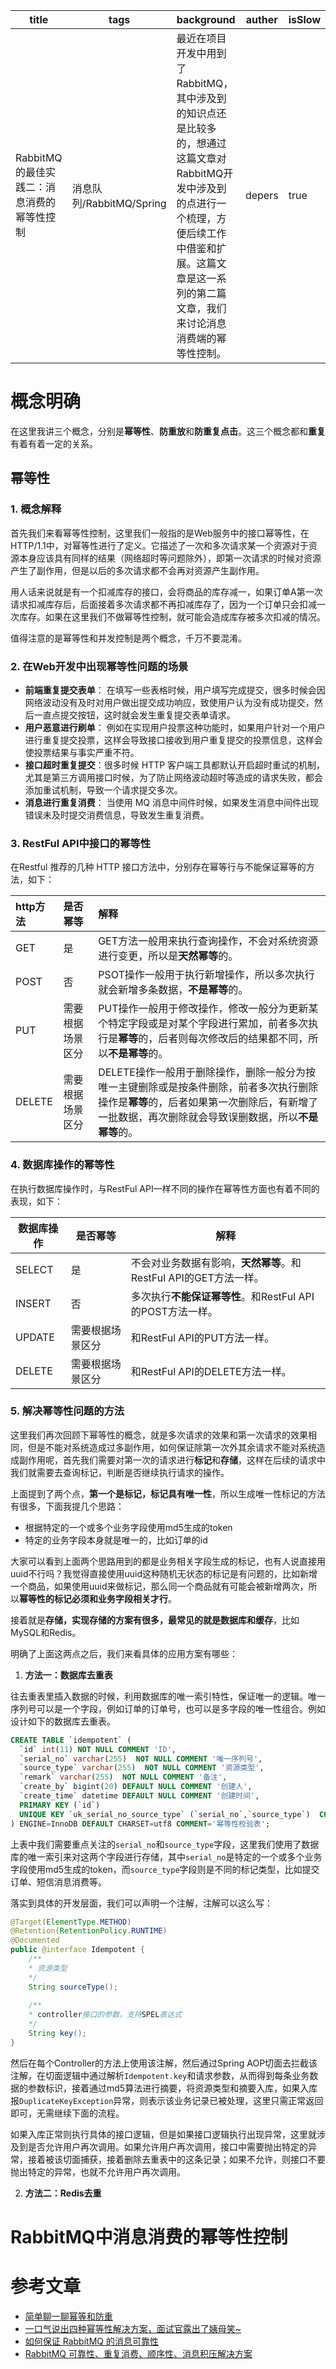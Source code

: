 | title                                      | tags                     | background                                                   | auther | isSlow |
| ------------------------------------------ | ------------------------ | ------------------------------------------------------------ | ------ | ------ |
| RabbitMQ的最佳实践二：消息消费的幂等性控制 | 消息队列/RabbitMQ/Spring | 最近在项目开发中用到了RabbitMQ，其中涉及到的知识点还是比较多的，想通过这篇文章对RabbitMQ开发中涉及到的点进行一个梳理，方便后续工作中借鉴和扩展。这篇文章是这一系列的第二篇文章，我们来讨论消息消费端的幂等性控制。 | depers | true   |

# 概念明确

在这里我讲三个概念，分别是**幂等性**、**防重放**和**防重复点击**。这三个概念都和**重复**有着有着一定的关系。

## 幂等性

### 1. 概念解释

首先我们来看幂等性控制，这里我们一般指的是Web服务中的接口幂等性，在HTTP/1.1中，对幂等性进行了定义。它描述了一次和多次请求某一个资源对于资源本身应该具有同样的结果（网络超时等问题除外），即第一次请求的时候对资源产生了副作用，但是以后的多次请求都不会再对资源产生副作用。

用人话来说就是有一个扣减库存的接口，会将商品的库存减一，如果订单A第一次请求扣减库存后，后面接着多次请求都不再扣减库存了，因为一个订单只会扣减一次库存。如果在这里我们不做幂等性控制，就可能会造成库存被多次扣减的情况。

值得注意的是幂等性和并发控制是两个概念，千万不要混淆。

### 2. 在Web开发中出现幂等性问题的场景

- **前端重复提交表单**： 在填写一些表格时候，用户填写完成提交，很多时候会因网络波动没有及时对用户做出提交成功响应，致使用户认为没有成功提交，然后一直点提交按钮，这时就会发生重复提交表单请求。
- **用户恶意进行刷单**： 例如在实现用户投票这种功能时，如果用户针对一个用户进行重复提交投票，这样会导致接口接收到用户重复提交的投票信息，这样会使投票结果与事实严重不符。
- **接口超时重复提交**：很多时候 HTTP 客户端工具都默认开启超时重试的机制，尤其是第三方调用接口时候，为了防止网络波动超时等造成的请求失败，都会添加重试机制，导致一个请求提交多次。
- **消息进行重复消费**： 当使用 MQ 消息中间件时候，如果发生消息中间件出现错误未及时提交消费信息，导致发生重复消费。

### 3. RestFul API中接口的幂等性

在Restful 推荐的几种 HTTP 接口方法中，分别存在幂等行与不能保证幂等的方法，如下：

| http方法 | 是否幂等         | 解释                                                         |
| :------- | :--------------- | :----------------------------------------------------------- |
| GET      | 是               | GET方法一般用来执行查询操作，不会对系统资源进行变更，所以是**天然幂等**的。 |
| POST     | 否               | PSOT操作一般用于执行新增操作，所以多次执行就会新增多条数据，**不是幂等**的。 |
| PUT      | 需要根据场景区分 | PUT操作一般用于修改操作，修改一般分为更新某个特定字段或是对某个字段进行累加，前者多次执行是**幂等**的，后者则每次修改后的结果都不同，所以**不是幂等**的。 |
| DELETE   | 需要根据场景区分 | DELETE操作一般用于删除操作，删除一般分为按唯一主键删除或是按条件删除，前者多次执行删除操作是**幂等**的，后者如果第一次删除后，有新增了一批数据，再次删除就会导致误删数据，所以**不是幂等**的。 |

### 4. 数据库操作的幂等性

在执行数据库操作时，与RestFul API一样不同的操作在幂等性方面也有着不同的表现，如下：

| 数据库操作 | 是否幂等         | 解释                                                         |
| ---------- | ---------------- | ------------------------------------------------------------ |
| SELECT     | 是               | 不会对业务数据有影响，**天然幂等**。和RestFul API的GET方法一样。 |
| INSERT     | 否               | 多次执行**不能保证幂等性**。和RestFul API的POST方法一样。    |
| UPDATE     | 需要根据场景区分 | 和RestFul API的PUT方法一样。                                 |
| DELETE     | 需要根据场景区分 | 和RestFul API的DELETE方法一样。                              |

### 5. 解决幂等性问题的方法

这里我们再次回顾下幂等性的概念，就是多次请求的效果和第一次请求的效果相同，但是不能对系统造成过多副作用，如何保证除第一次外其余请求不能对系统造成副作用呢，首先我们需要对第一次的请求进行**标记**和**存储**，这样在后续的请求中我们就需要去查询标记，判断是否继续执行请求的操作。

上面提到了两个点，**第一个是标记，标记具有唯一性**，所以生成唯一性标记的方法有很多，下面我提几个思路：

- 根据特定的一个或多个业务字段使用md5生成的token
- 特定的业务字段本身就是唯一的，比如订单的id

大家可以看到上面两个思路用到的都是业务相关字段生成的标记，也有人说直接用uuid不行吗？我觉得直接使用uuid这种随机无状态的标记是有问题的，比如新增一个商品，如果使用uuid来做标记，那么同一个商品就有可能会被新增两次，所以**幂等性的标记必须和业务字段相关才行**。

接着就是**存储，实现存储的方案有很多，最常见的就是数据库和缓存**，比如MySQL和Redis。

明确了上面这两点之后，我们来看具体的应用方案有哪些：

1. **方法一：数据库去重表**

往去重表里插入数据的时候，利用数据库的唯一索引特性，保证唯一的逻辑。唯一序列号可以是一个字段，例如订单的订单号，也可以是多字段的唯一性组合。例如设计如下的数据库去重表。

```SQL
CREATE TABLE `idempotent` (
  `id` int(11) NOT NULL COMMENT 'ID',
  `serial_no` varchar(255)  NOT NULL COMMENT '唯一序列号',
  `source_type` varchar(255)  NOT NULL COMMENT '资源类型',
  `remark` varchar(255)  NOT NULL COMMENT '备注',
  `create_by` bigint(20) DEFAULT NULL COMMENT '创建人',
  `create_time` datetime DEFAULT NULL COMMENT '创建时间',
  PRIMARY KEY (`id`)
  UNIQUE KEY `uk_serial_no_source_type` (`serial_no`,`source_type`)  COMMENT '保证业务唯一性'
) ENGINE=InnoDB DEFAULT CHARSET=utf8 COMMENT='幂等性校验表';
```

上表中我们需要重点关注的`serial_no`和`source_type`字段，这里我们使用了数据库的唯一索引来对这两个字段进行存储，其中`serial_no`是特定的一个或多个业务字段使用md5生成的token，而`source_type`字段则是不同的标记类型，比如提交订单、短信消息消费等。

落实到具体的开发层面，我们可以声明一个注解，注解可以这么写：

```Java
@Target(ElementType.METHOD)
@Retention(RetentionPolicy.RUNTIME)
@Documented
public @interface Idempotent {
    /**
    * 资源类型
    */
    String sourceType();
    
    /**
    * controller接口的参数，支持SPEL表达式
    */
    String key();
}
```

然后在每个Controller的方法上使用该注解，然后通过Spring AOP切面去拦截该注解，在切面逻辑中通过解析`Idempotent.key`和请求参数，从而得到每条业务数据的参数标识，接着通过md5算法进行摘要，将资源类型和摘要入库，如果入库报`DuplicateKeyException`异常，则表示该业务记录已被处理，这里只需正常返回即可，无需继续下面的流程。

如果入库正常则执行具体的接口逻辑，但是如果接口逻辑执行出现异常，这里就涉及到是否允许用户再次调用。如果允许用户再次调用，接口中需要抛出特定的异常，接着被该切面捕获，接着删除去重表中的这条记录；如果不允许，则接口不要抛出特定的异常，也就不允许用户再次调用。

2. **方法二：Redis去重**

# RabbitMQ中消息消费的幂等性控制

# 参考文章

- [简单聊一聊幂等和防重](https://juejin.cn/post/7302805039450292233?searchId=2024100816365224874698A0E01F636BF2)
- [一口气说出四种幂等性解决方案，面试官露出了姨母笑~](https://juejin.cn/post/6906290538761158670?searchId=2024100816365224874698A0E01F636BF2)
- [如何保证 RabbitMQ 的消息可靠性](https://juejin.cn/post/7228864364744507450?searchId=2024100816365224874698A0E01F636BF2)
- [RabbitMQ 可靠性、重复消费、顺序性、消息积压解决方案](https://juejin.cn/post/6977981645475282958?searchId=2024100816365224874698A0E01F636BF2)